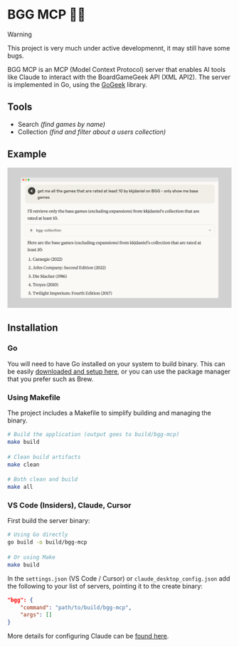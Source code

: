# BGG MCP 🎲🤖

> [!WARNING]  
> This project is very much under active developmennt, it may still have some bugs.

BGG MCP is an MCP (Model Context Protocol) server that enables AI tools like Claude to interact with the BoardGameGeek API (XML API2). The server is implemented in Go, using the [GoGeek](https://github.com/kkjdaniel/gogeek) library.

## Tools

- Search _(find games by name)_
- Collection _(find and filter about a users collection)_

## Example

![Example of BGG MCP in action](example.png)

## Installation

### Go

You will need to have Go installed on your system to build binary. This can be easily [downloaded and setup here](https://go.dev/doc/install), or you can use the package manager that you prefer such as Brew.

### Using Makefile

The project includes a Makefile to simplify building and managing the binary.

```bash
# Build the application (output goes to build/bgg-mcp)
make build

# Clean build artifacts
make clean

# Both clean and build
make all
```

### VS Code (Insiders), Claude, Cursor

First build the server binary:

```bash
# Using Go directly
go build -o build/bgg-mcp

# Or using Make
make build
```

In the `settings.json` (VS Code / Cursor) or `claude_desktop_config.json` add the following to your list of servers, pointing it to the create binary:

```json
"bgg": {
    "command": "path/to/build/bgg-mcp",
    "args": []
}
```

More details for configuring Claude can be [found here](https://modelcontextprotocol.io/quickstart/user).

